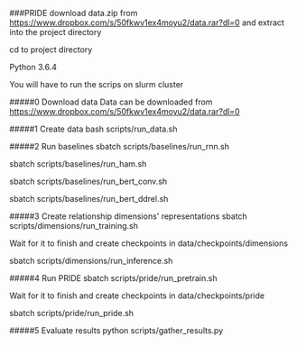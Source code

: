 ###PRIDE
download data.zip from https://www.dropbox.com/s/50fkwv1ex4moyu2/data.rar?dl=0
and extract into the project directory

cd to project directory

Python 3.6.4

You will have to run the scrips on slurm cluster

#####0 Download data
Data can be downloaded from https://www.dropbox.com/s/50fkwv1ex4moyu2/data.rar?dl=0

#####1 Create data
bash scripts/run_data.sh

#####2 Run baselines
sbatch scripts/baselines/run_rnn.sh

sbatch scripts/baselines/run_ham.sh

sbatch scripts/baselines/run_bert_conv.sh

sbatch scripts/baselines/run_bert_ddrel.sh

#####3 Create relationship dimensions' representations
sbatch scripts/dimensions/run_training.sh

Wait for it to finish and create checkpoints in data/checkpoints/dimensions

sbatch scripts/dimensions/run_inference.sh

#####4 Run PRIDE
sbatch scripts/pride/run_pretrain.sh

Wait for it to finish and create checkpoints in data/checkpoints/pride

sbatch scripts/pride/run_pride.sh

#####5 Evaluate results
python scripts/gather_results.py

